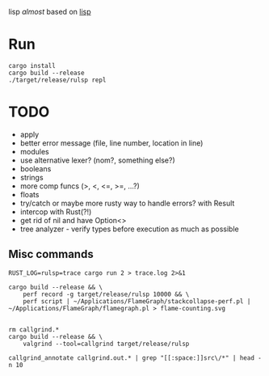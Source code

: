 lisp _almost_ based on [lisp](http://www.lwh.jp/lisp)


# Run


```
cargo install
cargo build --release
./target/release/rulsp repl
```


# TODO

- apply
- better error message (file, line number, location in line)
- modules
- use alternative lexer? (nom?, something else?)
- booleans
- strings
- more comp funcs (>, <, <=, >=, ...?)
- floats
- try/catch or maybe more rusty way to handle errors? with Result
- intercop with Rust(?!)
- get rid of nil and have Option<>
- tree analyzer - verify types before execution as much as possible



## Misc commands

```
RUST_LOG=rulsp=trace cargo run 2 > trace.log 2>&1

cargo build --release && \
    perf record -g target/release/rulsp 10000 && \
    perf script | ~/Applications/FlameGraph/stackcollapse-perf.pl | ~/Applications/FlameGraph/flamegraph.pl > flame-counting.svg


rm callgrind.*
cargo build --release && \
    valgrind --tool=callgrind target/release/rulsp

callgrind_annotate callgrind.out.* | grep "[[:space:]]src\/*" | head -n 10
```
